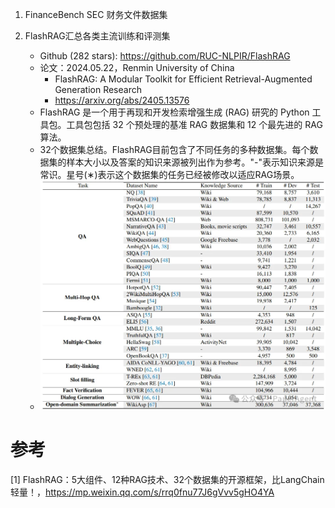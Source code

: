 1. FinanceBench SEC 财务文件数据集

2. FlashRAG汇总各类主流训练和评测集
    - Github (282 stars): https://github.com/RUC-NLPIR/FlashRAG
    - 论文：2024.05.22，Renmin University of China
      - FlashRAG: A Modular Toolkit for Efficient Retrieval-Augmented Generation Research
      - https://arxiv.org/abs/2405.13576
    - FlashRAG 是一个用于再现和开发检索增强生成 (RAG) 研究的 Python 工具包。工具包包括 32 个预处理的基准 RAG 数据集和 12 个最先进的 RAG 算法。
    - 32个数据集总结。FlashRAG目前包含了不同任务的多种数据集。每个数据集的样本大小以及答案的知识来源被列出作为参考。"-"表示知识来源是常识。星号(∗)表示这个数据集的任务已经被修改以适应RAG场景。
    - ![](.01_训练集_images/训练数据集.png)

# 参考

[1] FlashRAG：5大组件、12种RAG技术、32个数据集的开源框架，比LangChain轻量！，https://mp.weixin.qq.com/s/rrq0fnu77J6gVvv5gHO4YA